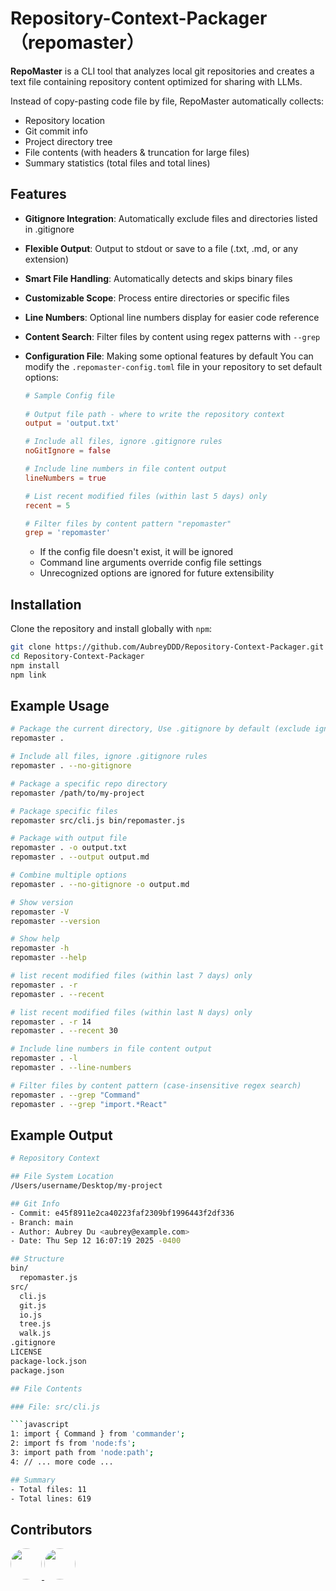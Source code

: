 # Repository-Context-Packager （repomaster）
**RepoMaster** is a CLI tool that analyzes local git repositories and creates a text file containing repository content optimized for sharing with LLMs.

Instead of copy-pasting code file by file, RepoMaster automatically collects:

- Repository location
- Git commit info
- Project directory tree
- File contents (with headers & truncation for large files)
- Summary statistics (total files and total lines)

## Features

- **Gitignore Integration**: Automatically exclude files and directories listed in .gitignore
- **Flexible Output**: Output to stdout or save to a file (.txt, .md, or any extension)
- **Smart File Handling**: Automatically detects and skips binary files
- **Customizable Scope**: Process entire directories or specific files
- **Line Numbers**: Optional line numbers display for easier code reference
- **Content Search**: Filter files by content using regex patterns with `--grep`
- **Configuration File**: Making some optional features by default
  You can modify the `.repomaster-config.toml` file in your repository to set default options:

  ```toml
  # Sample Config file
   
  # Output file path - where to write the repository context
  output = 'output.txt'

  # Include all files, ignore .gitignore rules
  noGitIgnore = false

  # Include line numbers in file content output
  lineNumbers = true

  # List recent modified files (within last 5 days) only
  recent = 5

  # Filter files by content pattern "repomaster"
  grep = 'repomaster'
  ```
  - If the config file doesn't exist, it will be ignored
  - Command line arguments override config file settings
  - Unrecognized options are ignored for future extensibility

## Installation

Clone the repository and install globally with `npm`:

```bash
git clone https://github.com/AubreyDDD/Repository-Context-Packager.git
cd Repository-Context-Packager
npm install
npm link
```

## Example Usage
```bash
# Package the current directory, Use .gitignore by default (exclude ignored files)
repomaster .

# Include all files, ignore .gitignore rules  
repomaster . --no-gitignore

# Package a specific repo directory
repomaster /path/to/my-project

# Package specific files
repomaster src/cli.js bin/repomaster.js

# Package with output file
repomaster . -o output.txt
repomaster . --output output.md

# Combine multiple options
repomaster . --no-gitignore -o output.md

# Show version
repomaster -V
repomaster --version

# Show help
repomaster -h
repomaster --help

# list recent modified files (within last 7 days) only
repomaster . -r
repomaster . --recent

# list recent modified files (within last N days) only
repomaster . -r 14
repomaster . --recent 30

# Include line numbers in file content output
repomaster . -l
repomaster . --line-numbers

# Filter files by content pattern (case-insensitive regex search)
repomaster . --grep "Command"
repomaster . --grep "import.*React"
```

## Example Output

```bash
# Repository Context

## File System Location
/Users/username/Desktop/my-project

## Git Info
- Commit: e45f8911e2ca40223faf2309bf1996443f2df336
- Branch: main
- Author: Aubrey Du <aubrey@example.com>
- Date: Thu Sep 12 16:07:19 2025 -0400

## Structure
bin/
  repomaster.js
src/
  cli.js
  git.js
  io.js
  tree.js
  walk.js
.gitignore
LICENSE
package-lock.json
package.json

## File Contents

### File: src/cli.js

```javascript
1: import { Command } from 'commander';
2: import fs from 'node:fs';
3: import path from 'node:path';
4: // ... more code ...

## Summary
- Total files: 11
- Total lines: 619
```

## Contributors

<a href="https://github.com/whyang9701">
  <img src="https://github.com/whyang9701.png" width="50" height="50" style="border-radius:50%;" />
</a>
<a href="https://github.com/slyang08">
  <img src="https://github.com/slyang08.png" width="50" height="50" style="border-radius:50%;" />
</a>
